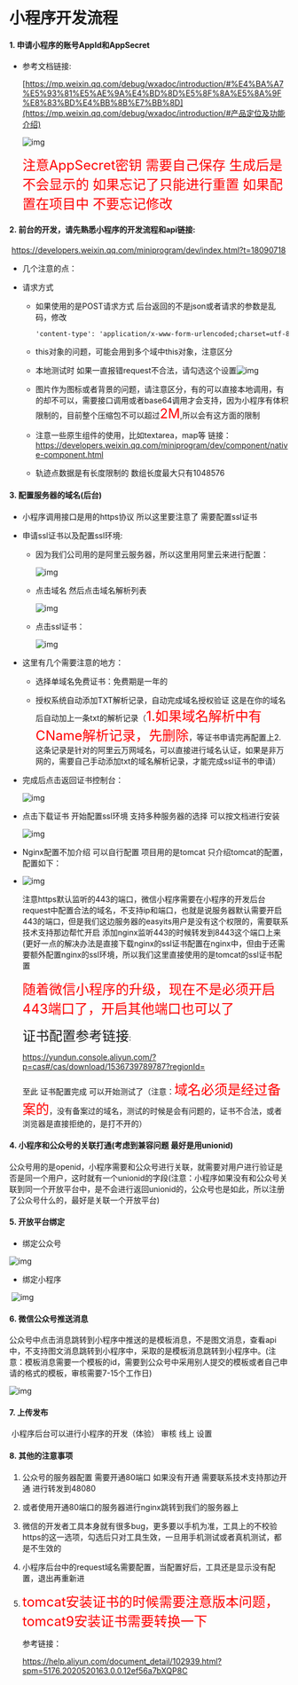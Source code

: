 # 小程序开发流程

#### 1. 申请小程序的账号AppId和AppSecret

- 参考文档链接:

  [https://mp.weixin.qq.com/debug/wxadoc/introduction/#%E4%BA%A7%E5%93%81%E5%AE%9A%E4%BD%8D%E5%8F%8A%E5%8A%9F%E8%83%BD%E4%BB%8B%E7%BB%8D](https://mp.weixin.qq.com/debug/wxadoc/introduction/#产品定位及功能介绍)

  ![img](http://img.minalz.cn/typora/wps1.jpg) 

  

  <font color="red" size="5">注意AppSecret密钥 需要自己保存  生成后是不会显示的 如果忘记了只能进行重置 如果配置在项目中 不要忘记修改</font>

#### 2. 前台的开发，请先熟悉小程序的开发流程和api链接:

​		https://developers.weixin.qq.com/miniprogram/dev/index.html?t=18090718

- 几个注意的点：

- 请求方式 

  - 如果使用的是POST请求方式 后台返回的不是json或者请求的参数是乱码，修改

    ```html
    'content-type': 'application/x-www-form-urlencoded;charset=utf-8'
    ```

    

  - this对象的问题，可能会用到多个域中this对象，注意区分

  - 本地测试时 如果一直报错request不合法，请勾选这个设置![img](http://img.minalz.cn/typora/wps2.jpg)

  - 图片作为图标或者背景的问题，请注意区分，有的可以直接本地调用，有的却不可以，需要接口调用或者base64调用才会支持，因为小程序有体积限制的，目前整个压缩包不可以超过<font color="red" size="5">2M</font>,所以会有这方面的限制

  - 注意一些原生组件的使用，比如textarea，map等 链接：https://developers.weixin.qq.com/miniprogram/dev/component/native-component.html

  - 轨迹点数据是有长度限制的 数组长度最大只有1048576

 

 

 

 

#### 3. 配置服务器的域名(后台)

- 小程序调用接口是用的https协议 所以这里要注意了  需要配置ssl证书

- 申请ssl证书以及配置ssl环境:

  - 因为我们公司用的是阿里云服务器，所以这里用阿里云来进行配置：

    ![img](http://img.minalz.cn/typora/wps5.jpg) 

  - 点击域名 然后点击域名解析列表

    ![img](http://img.minalz.cn/typora/wps6.jpg) 

  - 点击ssl证书：

    ![img](http://img.minalz.cn/typora/wps7.jpg) 

- 这里有几个需要注意的地方：

  - 选择单域名免费证书：免费期是一年的

  - 授权系统自动添加TXT解析记录，自动完成域名授权验证 这是在你的域名后自动加上一条txt的解析记录（<font color="red" size="5">1.如果域名解析中有CName解析记录，先删除</font>，等证书申请完再配置上2.这条记录是针对的阿里云万网域名，可以直接进行域名认证，如果是非万网的，需要自己手动添加txt的域名解析记录，才能完成ssl证书的申请）

- 完成后点击返回证书控制台：

  ![img](http://img.minalz.cn/typora/wps8.jpg) 

- 点击下载证书 开始配置ssl环境 支持多种服务器的选择 可以按文档进行安装

  ![img](http://img.minalz.cn/typora/wps9.jpg) 

- Nginx配置不加介绍 可以自行配置  项目用的是tomcat 只介绍tomcat的配置，配置如下：

- ![img](http://img.minalz.cn/typora/wps10.jpg)

  注意https默认监听的443的端口，微信小程序需要在小程序的开发后台request中配置合法的域名，不支持ip和端口，也就是说服务器默认需要开启443的端口，但是我们这边服务器的easyits用户是没有这个权限的，需要联系技术支持那边帮忙开启 添加nginx监听443的时候转发到8443这个端口上来(更好一点的解决办法是直接下载nginx的ssl证书配置在nginx中，但由于还需要额外配置nginx的ssl环境，所以我们这里直接使用的是tomcat的ssl证书配置

  <font color="red" size="5">随着微信小程序的升级，现在不是必须开启443端口了，开启其他端口也可以了</font>

  <font face="黑体" size="5">证书配置参考链接</font>:

  https://yundun.console.aliyun.com/?p=cas#/cas/download/1536739789787?regionId=

  至此 证书配置完成 可以开始测试了（注意：<font color="red" size="5">域名必须是经过备案的</font>，没有备案过的域名，测试的时候是会有问题的，证书不合法，或者浏览器是直接拒绝的，是打不开的）

#### 4. 小程序和公众号的关联打通(考虑到兼容问题 最好是用unionid)

公众号用的是openid，小程序需要和公众号进行关联，就需要对用户进行验证是否是同一个用户，这时就有一个unionid的字段(注意：小程序如果没有和公众号关联到同一个开放平台中，是不会进行返回unionid的，公众号也是如此，所以注册了公众号什么的，最好是关联一个开放平台)

#### 5. 开放平台绑定

- 绑定公众号

![img](http://img.minalz.cn/typora/wps11.jpg) 

- 绑定小程序

​	![img](http://img.minalz.cn/typora/wps12.jpg) 

#### 6. 微信公众号推送消息 

公众号中点击消息跳转到小程序中推送的是模板消息，不是图文消息，查看api中，不支持图文消息跳转到小程序中，采取的是模板消息跳转到小程序中。(注意：模板消息需要一个模板的id，需要到公众号中采用别人提交的模板或者自己申请的格式的模板，审核需要7-15个工作日)

![img](http://img.minalz.cn/typora/wps13.jpg) 

 #### 7. 上传发布

​	小程序后台可以进行小程序的开发（体验） 审核 线上 设置

#### 8. 其他的注意事项

1. 公众号的服务器配置  需要开通80端口  如果没有开通  需要联系技术支持那边开通 进行转发到48080

2. 或者使用开通80端口的服务器进行nginx跳转到我们的服务器上
3. 微信的开发者工具本身就有很多bug，更多要以手机为准，工具上的不校验https的这一选项，勾选后只对工具生效，一旦用手机测试或者真机测试，都是不生效的
4. 小程序后台中的request域名需要配置，当配置好后，工具还是显示没有配置，退出再重新进

5. <font color="red" size="5">tomcat安装证书的时候需要注意版本问题，tomcat9安装证书需要转换一下</font>

   参考链接：

   https://help.aliyun.com/document_detail/102939.html?spm=5176.2020520163.0.0.12ef56a7bXQP8C